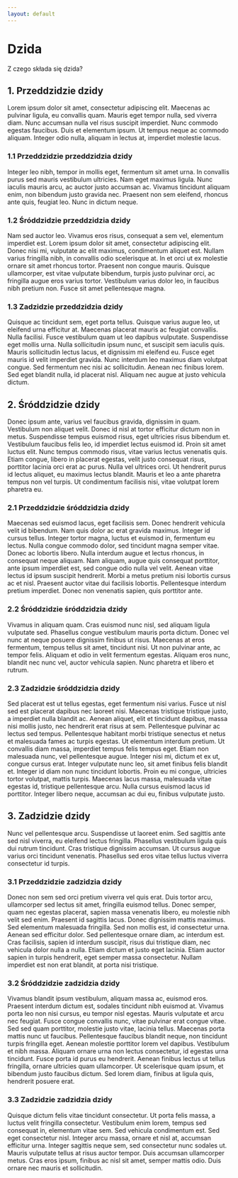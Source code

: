 ```yaml
---
layout: default
---
```


# Dzida
Z czego składa się dzida?

## 1. Przeddzidzie dzidy

Lorem ipsum dolor sit amet, consectetur adipiscing elit. Maecenas ac pulvinar ligula, eu convallis quam. Mauris eget tempor nulla, sed viverra diam. Nunc accumsan nulla vel risus suscipit imperdiet. Nunc commodo egestas faucibus. Duis et elementum ipsum. Ut tempus neque ac commodo aliquam. Integer odio nulla, aliquam in lectus at, imperdiet molestie lacus. 

### 1.1 Przeddzidzie przeddzidzia dzidy

Integer leo nibh, tempor in mollis eget, fermentum sit amet urna. In convallis purus sed mauris vestibulum ultricies. Nam eget maximus ligula. Nunc iaculis mauris arcu, ac auctor justo accumsan ac. Vivamus tincidunt aliquam enim, non bibendum justo gravida nec. Praesent non sem eleifend, rhoncus ante quis, feugiat leo. Nunc in dictum neque. 

### 1.2 Śróddzidzie przeddzidzia dzidy

Nam sed auctor leo. Vivamus eros risus, consequat a sem vel, elementum imperdiet est. Lorem ipsum dolor sit amet, consectetur adipiscing elit. Donec nisi mi, vulputate ac elit maximus, condimentum aliquet est. Nullam varius fringilla nibh, in convallis odio scelerisque at. In et orci ut ex molestie ornare sit amet rhoncus tortor. Praesent non congue mauris. Quisque ullamcorper, est vitae vulputate bibendum, turpis justo pulvinar orci, ac fringilla augue eros varius tortor. Vestibulum varius dolor leo, in faucibus nibh pretium non. Fusce sit amet pellentesque magna. 

### 1.3 Zadzidzie przeddzidzia dzidy

Quisque ac tincidunt sem, eget porta tellus. Quisque varius augue leo, ut eleifend urna efficitur at. Maecenas placerat mauris ac feugiat convallis. Nulla facilisi. Fusce vestibulum quam ut leo dapibus vulputate. Suspendisse eget mollis urna. Nulla sollicitudin ipsum nunc, et suscipit sem iaculis quis. Mauris sollicitudin lectus lacus, et dignissim mi eleifend eu. Fusce eget mauris id velit imperdiet gravida. Nunc interdum leo maximus diam volutpat congue. Sed fermentum nec nisi ac sollicitudin. Aenean nec finibus lorem. Sed eget blandit nulla, id placerat nisl. Aliquam nec augue at justo vehicula dictum. 

## 2. Śróddzidzie dzidy

Donec ipsum ante, varius vel faucibus gravida, dignissim in quam. Vestibulum non aliquet velit. Donec id nisl at tortor efficitur dictum non in metus. Suspendisse tempus euismod risus, eget ultricies risus bibendum et. Vestibulum faucibus felis leo, id imperdiet lectus euismod id. Proin sit amet luctus elit. Nunc tempus commodo risus, vitae varius lectus venenatis quis. Etiam congue, libero in placerat egestas, velit justo consequat risus, porttitor lacinia orci erat ac purus. Nulla vel ultrices orci. Ut hendrerit purus id lectus aliquet, eu maximus lectus blandit. Mauris et leo a ante pharetra tempus non vel turpis. Ut condimentum facilisis nisi, vitae volutpat lorem pharetra eu.

### 2.1 Przeddzidzie śróddzidzia dzidy

Maecenas sed euismod lacus, eget facilisis sem. Donec hendrerit vehicula velit id bibendum. Nam quis dolor ac erat gravida maximus. Integer id cursus tellus. Integer tortor magna, luctus et euismod in, fermentum eu lectus. Nulla congue commodo dolor, sed tincidunt magna semper vitae. Donec ac lobortis libero. Nulla interdum augue et lectus rhoncus, in consequat neque aliquam. Nam aliquam, augue quis consequat porttitor, ante ipsum imperdiet est, sed congue odio nulla vel velit. Aenean vitae lectus id ipsum suscipit hendrerit. Morbi a metus pretium nisi lobortis cursus ac et nisl. Praesent auctor vitae dui facilisis lobortis. Pellentesque interdum pretium imperdiet. Donec non venenatis sapien, quis porttitor ante. 

### 2.2 Śróddzidzie śróddzidzia dzidy

Vivamus in aliquam quam. Cras euismod nunc nisl, sed aliquam ligula vulputate sed. Phasellus congue vestibulum mauris porta dictum. Donec vel nunc at neque posuere dignissim finibus ut risus. Maecenas at eros fermentum, tempus tellus sit amet, tincidunt nisi. Ut non pulvinar ante, ac tempor felis. Aliquam et odio in velit fermentum egestas. Aliquam eros nunc, blandit nec nunc vel, auctor vehicula sapien. Nunc pharetra et libero et rutrum. 

### 2.3 Zadzidzie śróddzidzia dzidy

Sed placerat est ut tellus egestas, eget fermentum nisi varius. Fusce ut nisl sed est placerat dapibus nec laoreet nisi. Maecenas tristique tristique justo, a imperdiet nulla blandit ac. Aenean aliquet, elit et tincidunt dapibus, massa nisi mollis justo, nec hendrerit erat risus at sem. Pellentesque pulvinar ac lectus sed tempus. Pellentesque habitant morbi tristique senectus et netus et malesuada fames ac turpis egestas. Ut elementum interdum pretium. Ut convallis diam massa, imperdiet tempus felis tempus eget. Etiam non malesuada nunc, vel pellentesque augue. Integer nisi mi, dictum et ex ut, congue cursus erat. Integer vulputate nunc leo, sit amet finibus felis blandit et. Integer id diam non nunc tincidunt lobortis. Proin eu mi congue, ultricies tortor volutpat, mattis turpis. Maecenas lacus massa, malesuada vitae egestas id, tristique pellentesque arcu. Nulla cursus euismod lacus id porttitor. Integer libero neque, accumsan ac dui eu, finibus vulputate justo. 

## 3. Zadzidzie dzidy

Nunc vel pellentesque arcu. Suspendisse ut laoreet enim. Sed sagittis ante sed nisl viverra, eu eleifend lectus fringilla. Phasellus vestibulum ligula quis dui rutrum tincidunt. Cras tristique dignissim accumsan. Ut cursus augue varius orci tincidunt venenatis. Phasellus sed eros vitae tellus luctus viverra consectetur id turpis. 

### 3.1 Przeddzidzie zadzidzia dzidy

Donec non sem sed orci pretium viverra vel quis erat. Duis tortor arcu, ullamcorper sed lectus sit amet, fringilla euismod tellus. Donec semper, quam nec egestas placerat, sapien massa venenatis libero, eu molestie nibh velit sed enim. Praesent id sagittis lacus. Donec dignissim mattis maximus. Sed elementum malesuada fringilla. Sed non mollis est, id consectetur urna. Aenean sed efficitur dolor. Sed pellentesque ornare diam, ac interdum est. Cras facilisis, sapien id interdum suscipit, risus dui tristique diam, nec vehicula dolor nulla a nulla. Etiam dictum et justo eget lacinia. Etiam auctor sapien in turpis hendrerit, eget semper massa consectetur. Nullam imperdiet est non erat blandit, at porta nisi tristique. 

### 3.2 Śróddzidzie zadzidzia dzidy

Vivamus blandit ipsum vestibulum, aliquam massa ac, euismod eros. Praesent interdum dictum est, sodales tincidunt nibh euismod at. Vivamus porta leo non nisi cursus, eu tempor nisl egestas. Mauris vulputate et arcu nec feugiat. Fusce congue convallis nunc, vitae pulvinar erat congue vitae. Sed sed quam porttitor, molestie justo vitae, lacinia tellus. Maecenas porta mattis nunc ut faucibus. Pellentesque faucibus blandit neque, non tincidunt turpis fringilla eget. Aenean molestie porttitor lorem vel dapibus. Vestibulum et nibh massa. Aliquam ornare urna non lectus consectetur, id egestas urna tincidunt. Fusce porta id purus eu hendrerit. Aenean finibus lectus ut tellus fringilla, ornare ultricies quam ullamcorper. Ut scelerisque quam ipsum, et bibendum justo faucibus dictum. Sed lorem diam, finibus at ligula quis, hendrerit posuere erat. 

### 3.3 Zadzidzie zadzidzia dzidy

Quisque dictum felis vitae tincidunt consectetur. Ut porta felis massa, a luctus velit fringilla consectetur. Vestibulum enim lorem, tempus sed consequat in, elementum vitae sem. Sed vehicula condimentum est. Sed eget consectetur nisl. Integer arcu massa, ornare et nisl at, accumsan efficitur urna. Integer sagittis neque sem, sed consectetur nunc sodales ut. Mauris vulputate tellus at risus auctor tempor. Duis accumsan ullamcorper metus. Cras eros ipsum, finibus ac nisl sit amet, semper mattis odio. Duis ornare nec mauris et sollicitudin. 
